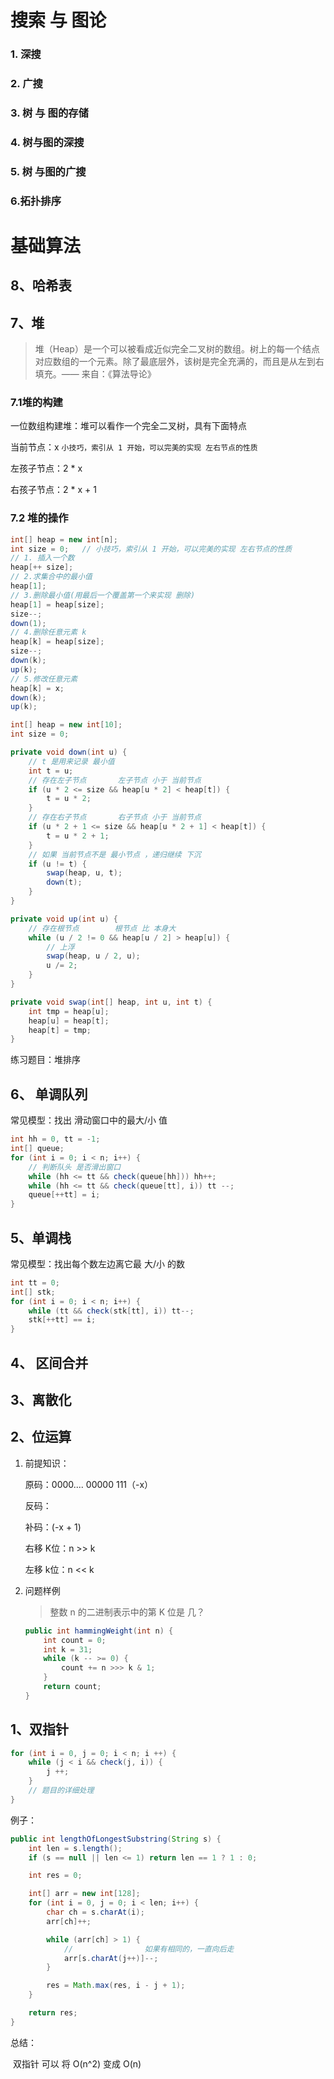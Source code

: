 # 搜索 与 图论

### 1. 深搜

### 2. 广搜

### 3. 树 与 图的存储

### 4. 树与图的深搜

### 5. 树 与图的广搜

### 6.拓扑排序



# 基础算法

## 8、哈希表

  

## 7、堆

>堆（Heap）是一个可以被看成近似完全二叉树的数组。树上的每一个结点对应数组的一个元素。除了最底层外，该树是完全充满的，而且是从左到右填充。—— 来自：《算法导论》

### 7.1堆的构建
一位数组构建堆：堆可以看作一个完全二叉树，具有下面特点

当前节点：x	`小技巧，索引从 1 开始，可以完美的实现 左右节点的性质`

左孩子节点：2 * x

右孩子节点：2 * x + 1

### 7.2 堆的操作

```java
int[] heap = new int[n];
int size = 0;	// 小技巧，索引从 1 开始，可以完美的实现 左右节点的性质
// 1. 插入一个数		
heap[++ size];
// 2.求集合中的最小值
heap[1];
// 3.删除最小值(用最后一个覆盖第一个来实现 删除)
heap[1] = heap[size];
size--;
down(1);
// 4.删除任意元素 k
heap[k] = heap[size];
size--;
down(k);
up(k);
// 5.修改任意元素
heap[k] = x;
down(k);
up(k);
```

```java
int[] heap = new int[10];
int size = 0;

private void down(int u) {
    // t 是用来记录 最小值
    int t = u;
    // 存在左子节点       左子节点 小于 当前节点
    if (u * 2 <= size && heap[u * 2] < heap[t]) {
        t = u * 2;
    }
    // 存在右子节点       右子节点 小于 当前节点
    if (u * 2 + 1 <= size && heap[u * 2 + 1] < heap[t]) {
        t = u * 2 + 1;
    }
    // 如果 当前节点不是 最小节点 ，递归继续 下沉
    if (u != t) {
        swap(heap, u, t);
        down(t);
    }
}

private void up(int u) {
    // 存在根节点        根节点 比 本身大
    while (u / 2 != 0 && heap[u / 2] > heap[u]) {
        // 上浮
        swap(heap, u / 2, u);
        u /= 2;
    }
}

private void swap(int[] heap, int u, int t) {
    int tmp = heap[u];
    heap[u] = heap[t];
    heap[t] = tmp;
}

```



练习题目：堆排序

## 6、 单调队列

常见模型：找出 滑动窗口中的最大/小 值

```java
int hh = 0, tt = -1;
int[] queue;
for (int i = 0; i < n; i++) {
    // 判断队头 是否滑出窗口
    while (hh <= tt && check(queue[hh])) hh++;
    while (hh <= tt && check(queue[tt], i)) tt --;
    queue[++tt] = i;
}
```



## 5、单调栈

常见模型：找出每个数左边离它最 大/小 的数

```java
int tt = 0;
int[] stk;
for (int i = 0; i < n; i++) {
    while (tt && check(stk[tt], i)) tt--;
    stk[++tt] == i;
}
```



## 4、 区间合并



## 3、离散化



## 2、位运算

1. 前提知识：

   原码：0000.... 00000 111（-x）

   反码：

   补码：(-x + 1)

   右移 K位：n >> k 

   左移 k位：n << k

2. 问题样例

   > 整数 n 的二进制表示中的第 K 位是 几？

   ```java
   public int hammingWeight(int n) {
       int count = 0;
       int k = 31;
       while (k -- >= 0) {
           count += n >>> k & 1;
       }
       return count;
   }
   ```



## 1、双指针

```java
for (int i = 0, j = 0; i < n; i ++) {
	while (j < i && check(j, i)) {
        j ++;
    }
    // 题目的详细处理
}
```

例子：

```java
public int lengthOfLongestSubstring(String s) {
    int len = s.length();
    if (s == null || len <= 1) return len == 1 ? 1 : 0;

    int res = 0;

    int[] arr = new int[128];
    for (int i = 0, j = 0; i < len; i++) {
        char ch = s.charAt(i);
        arr[ch]++;

        while (arr[ch] > 1) {
            //                如果有相同的，一直向后走
            arr[s.charAt(j++)]--;
        }

        res = Math.max(res, i - j + 1);
    }

    return res;
}
```

总结：

​	双指针 可以 将 O(n^2) 变成 O(n)

## 





​	

